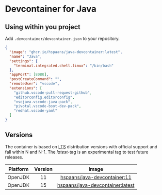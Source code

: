 # Devcontainer for Java

## Using within you project

Add `.devcontainer/devcontainer.json` to your repository.

```json
{
  "image": "ghcr.io/hspaans/java-devcontainer:latest",
  "name": "Java",
  "settings": {
    "terminal.integrated.shell.linux": "/bin/bash"
  },
  "appPort": [8080],
  "postCreateCommand": "",
  "remoteUser": "vscode",
  "extensions": [
    "github.vscode-pull-request-github",
    "editorconfig.editorconfig",
    "vscjava.vscode-java-pack",
    "pivotal.vscode-boot-dev-pack",
    "redhat.vscode-yaml"
  ]
}
```

## Versions

The container is based on [LTS](https://en.wikipedia.org/wiki/Long-term_support) distribution versions with official support and fall within N and N-1. The *latest*-tag is an experimental tag to test future releases.

| Platform | Version | Image |
|:--------:|:-------:|:-----:|
| OpenJDK  | 11      | [hspaans/java-devcontainer:11][java-devcontainer:11]         |
| OpenJDK  | 15      | [hspaans/java-devcontainer:latest][java-devcontainer:latest] |

[java-devcontainer:latest]: ghcr.io/hspaans/java-devcontainer:latest
[java-devcontainer:11]: ghcr.io/hspaans/java-devcontainer:11
